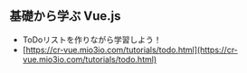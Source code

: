 ## 基礎から学ぶ Vue.js

- ToDoリストを作りながら学習しよう！
- [https://cr-vue.mio3io.com/tutorials/todo.html](https://cr-vue.mio3io.com/tutorials/todo.html)